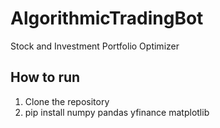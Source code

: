 # AlgorithmicTradingBot
Stock and Investment Portfolio Optimizer

## How to run

1. Clone the repository
2. pip install numpy pandas yfinance matplotlib 

